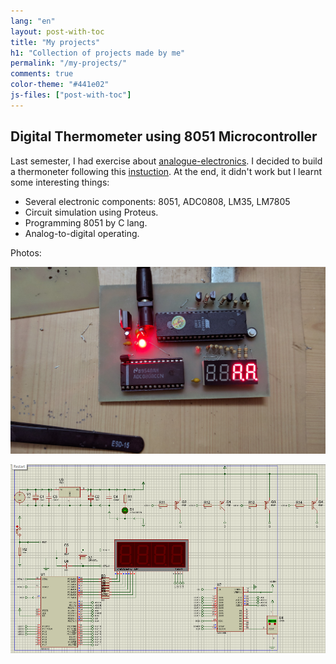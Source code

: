 ```yaml
---
lang: "en"
layout: post-with-toc
title: "My projects"
h1: "Collection of projects made by me"
permalink: "/my-projects/"
comments: true
color-theme: "#441e02"
js-files: ["post-with-toc"]
---
```


## Digital Thermometer using 8051 Microcontroller
Last semester, I had exercise about [analogue-electronics](https://en.wikipedia.org/wiki/Analogue_electronics). I decided to build a thermoneter following this [instuction](https://mualinhkien.vn/chi-tiet-bv/mach-su-dung-vi-dieu-khien-ho-8051-do-nhiet-do-hien-thi-led-7-thanh-dung-cam-bien-lm35.html). At the end, it didn't work but I learnt some interesting things:
- Several electronic components: 8051, ADC0808, LM35, LM7805
- Circuit simulation using Proteus.
- Programming 8051 by C lang.
- Analog-to-digital operating.  

Photos:  

![project-00](assets/images/project-00.jpg)

![project-01](assets/images/project-01.gif)